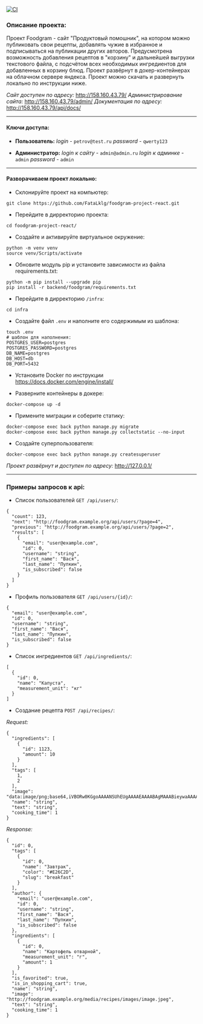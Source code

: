 [![CI](https://github.com/fatalklg/foodgram-project-react/actions/workflows/main.yml/badge.svg?branch=master)](https://github.com/fatalklg/foodgram-project-react/actions/workflows/main.yml)
### Описание проекта:
Проект Foodgram - сайт "Продуктовый помошник", на котором можно публиковать свои рецепты, добавлять чужие в избранное и подписываться на публикации других авторов. Предусмотрена возможность добавления рецептов в "корзину" и дальнейшей выгрузки текстового файла, с подсчётом всех необходимых ингредиентов для добавленных в корзину блюд. Проект развёрнут в докер-контейнерах на облачном сервере яндекса. Проект можно скачать и развернуть локально по инструкции ниже.

*Сайт доступен по адресу:* http://158.160.43.79/
*Администрирование сайта:* http://158.160.43.79/admin/
*Документация по адресу:* http://158.160.43.79/api/docs/

---
#### Ключи доступа:
- **Пользователь:**
*login* - `petrov@test.ru`
*password* - `qwerty123`

- **Администратор:**
*login к сайту* - `admin@admin.ru`
*login к админке* - `admin`
*password* - `admin`
---
#### Разворачиваем проект локально:

- Склонируйте проект на компьютер:
```
git clone https://github.com/FataLklg/foodgram-project-react.git
```
- Перейдите в дирректорию проекта:
```
cd foodgram-project-react/
```
- Создайте и активируйте виртуальное окружение:
```
python -m venv venv
source venv/Scripts/activate
```
- Обновите модуль pip и установите зависимости из файла requirements.txt:
```
python -m pip install --upgrade pip
pip install -r backend/foodgram/requirements.txt
```
- Перейдите в дирректорию `/infra`:
```
cd infra
```
- Создайте файл `.env` и наполните его содержимым из шаблона:
```
touch .env
# шаблон для наполнения:
POSTGRES_USER=postgres
POSTGRES_PASSWORD=postgres
DB_NAME=postgres
DB_HOST=db
DB_PORT=5432
```
- Установите Docker по инструкции https://docs.docker.com/engine/install/

- Разверните контейнеры в докере:
```
docker-compose up -d
```
- Примените миграции и соберите статику:
```
docker-compose exec back python manage.py migrate
docker-compose exec back python manage.py collectstatic --no-input
```
- Создайте суперпользователя:
```
docker-compose exec back python manage.py createsuperuser
```
*Проект развёрнут и доступен по адресу:*  http://127.0.0.1/

---
### Примеры запросов к api:
- Список пользователей `GET /api/users/`:
```
{
  "count": 123,
  "next": "http://foodgram.example.org/api/users/?page=4",
  "previous": "http://foodgram.example.org/api/users/?page=2",
  "results": [
    {
      "email": "user@example.com",
      "id": 0,
      "username": "string",
      "first_name": "Вася",
      "last_name": "Пупкин",
      "is_subscribed": false
    }
  ]
}
```
- Профиль пользователя `GET /api/users/{id}/`:
```
{
  "email": "user@example.com",
  "id": 0,
  "username": "string",
  "first_name": "Вася",
  "last_name": "Пупкин",
  "is_subscribed": false
}
```
- Список ингредиентов `GET /api/ingredients/`:
```
[
  {
    "id": 0,
    "name": "Капуста",
    "measurement_unit": "кг"
  }
]
```
- Создание рецепта `POST /api/recipes/`:

*Request:*
```
{
  "ingredients": [
    {
      "id": 1123,
      "amount": 10
    }
  ],
  "tags": [
    1,
    2
  ],
  "image": "data:image/png;base64,iVBORw0KGgoAAAANSUhEUgAAAAEAAAABAgMAAABieywaAAAACVBMVEUAAAD///9fX1/S0ecCAAAACXBIWXMAAA7EAAAOxAGVKw4bAAAACklEQVQImWNoAAAAggCByxOyYQAAAABJRU5ErkJggg==",
  "name": "string",
  "text": "string",
  "cooking_time": 1
}
```
*Response:*
```
{
  "id": 0,
  "tags": [
    {
      "id": 0,
      "name": "Завтрак",
      "color": "#E26C2D",
      "slug": "breakfast"
    }
  ],
  "author": {
    "email": "user@example.com",
    "id": 0,
    "username": "string",
    "first_name": "Вася",
    "last_name": "Пупкин",
    "is_subscribed": false
  },
  "ingredients": [
    {
      "id": 0,
      "name": "Картофель отварной",
      "measurement_unit": "г",
      "amount": 1
    }
  ],
  "is_favorited": true,
  "is_in_shopping_cart": true,
  "name": "string",
  "image": "http://foodgram.example.org/media/recipes/images/image.jpeg",
  "text": "string",
  "cooking_time": 1
}
```
